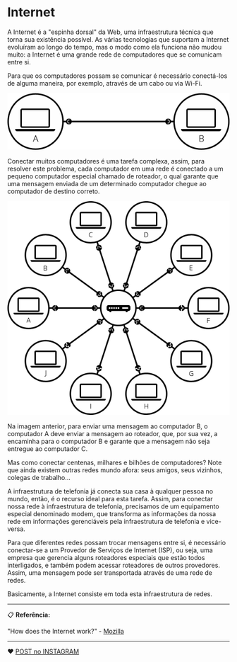 # Internet

A Internet é a "espinha dorsal" da Web, uma infraestrutura técnica que torna sua existência possível. As várias tecnologias que suportam a Internet evoluíram ao longo do tempo, mas o modo como ela funciona não mudou muito: a Internet é uma grande rede de computadores que se comunicam entre si.

Para que os computadores possam se comunicar é necessário conectá-los de alguma maneira, por exemplo, através de um cabo ou via Wi-Fi.

![Simple example](internet-schema-1.png)

Conectar muitos computadores é uma tarefa complexa, assim, para resolver este problema, cada computador em uma rede é conectado a um pequeno computador especial chamado de roteador, o qual garante que uma mensagem enviada de um determinado computador chegue ao computador de destino correto.

![Router example](internet-schema-3.png)

Na imagem anterior, para enviar uma mensagem ao computador B, o computador A deve enviar a mensagem ao roteador, que, por sua vez, a encaminha para o computador B e garante que a mensagem não seja entregue ao computador C.

Mas como conectar centenas, milhares e bilhões de computadores? Note que ainda existem outras redes mundo afora: seus amigos, seus vizinhos, colegas de trabalho...

A infraestrutura de telefonia já conecta sua casa à qualquer pessoa no mundo, então, é o recurso ideal para esta tarefa. Assim, para conectar nossa rede à infraestrutura de telefonia, precisamos de um equipamento especial denominado modem, que transforma as informações da nossa rede em informações gerenciáveis pela infraestrutura de telefonia e vice-versa.

Para que diferentes redes possam trocar mensagens entre si, é necessário conectar-se a um Provedor de Serviços de Internet (ISP), ou seja, uma empresa que gerencia alguns roteadores especiais que estão todos interligados, e também podem acessar roteadores de outros provedores. Assim, uma mensagem pode ser transportada através de uma rede de redes.

Basicamente, a Internet consiste em toda esta infraestrutura de redes.

---

📋 **Referência:**

"How does the Internet work?" - [Mozilla](https://developer.mozilla.org/en-US/docs/Learn/Common_questions/How_does_the_Internet_work)

---

:heart: [POST no INSTAGRAM](https://www.instagram.com/p/CN1HvSdsXnF/)
